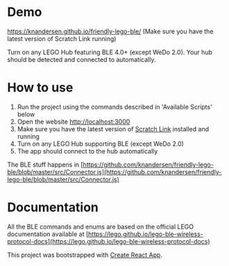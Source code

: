 # Demo

https://knandersen.github.io/friendly-lego-ble/ (Make sure you have the latest version of Scratch Link running)

Turn on any LEGO Hub featuring BLE 4.0+ (except WeDo 2.0). Your hub should be detected and connected to automatically.

# How to use

1. Run the project using the commands described in 'Available Scripts' below
2. Open the website [http://localhost:3000](http://localhost:3000)
3. Make sure you have the latest version of [Scratch Link](https://scratch.mit.edu/boost) installed and running
4. Turn on any LEGO Hub supporting BLE (except WeDo 2.0)
5. The app should connect to the hub automatically 

The BLE stuff happens in [https://github.com/knandersen/friendly-lego-ble/blob/master/src/Connector.js](https://github.com/knandersen/friendly-lego-ble/blob/master/src/Connector.js)

# Documentation

All the BLE commands and enums are based on the official LEGO documentation available at [https://lego.github.io/lego-ble-wireless-protocol-docs](https://lego.github.io/lego-ble-wireless-protocol-docs)

This project was bootstrapped with [Create React App](https://github.com/facebook/create-react-app).
